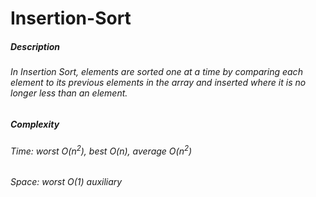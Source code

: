 # Insertion-Sort
##### Description
###### In Insertion Sort, elements are sorted one at a time by comparing each element to its previous elements in the array and inserted where it is no longer less than an element.
##### Complexity 
###### Time: worst _O_(_n_<sup>2</sup>), best _O_(_n_), average _O_(_n_<sup>2</sup>)
###### Space: worst _O_(1) auxiliary
